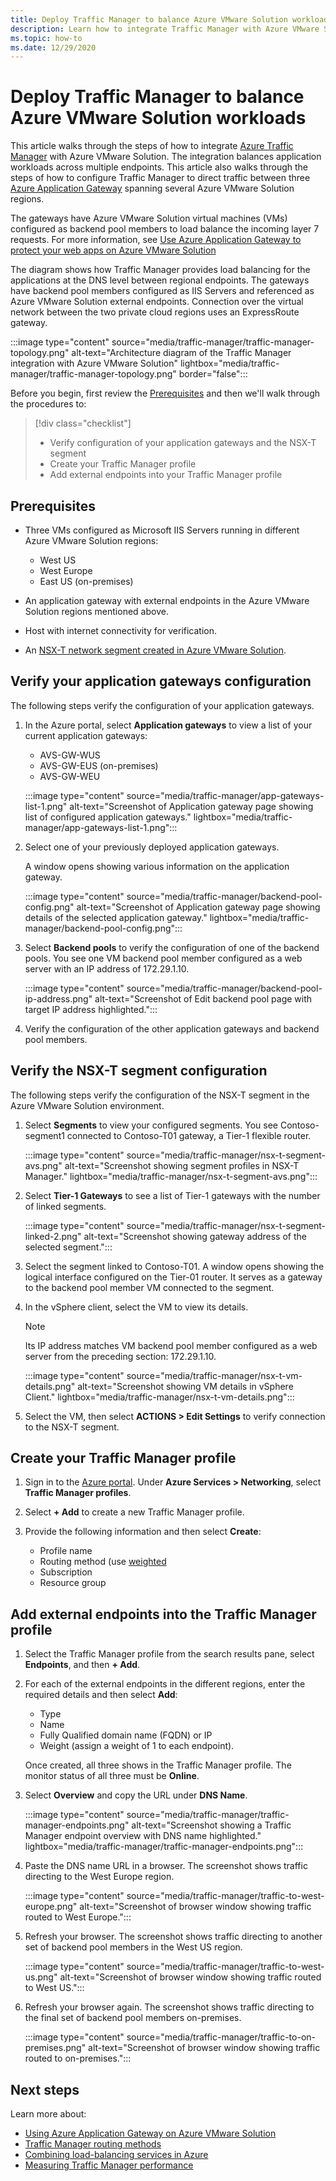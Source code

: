 ```yaml
---
title: Deploy Traffic Manager to balance Azure VMware Solution workloads
description: Learn how to integrate Traffic Manager with Azure VMware Solution to balance application workloads across multiple endpoints in different regions.
ms.topic: how-to
ms.date: 12/29/2020
---
```


# Deploy Traffic Manager to balance Azure VMware Solution workloads

This article walks through the steps of how to integrate [Azure Traffic Manager](../traffic-manager/traffic-manager-overview.md) with Azure VMware Solution. The integration balances application workloads across multiple endpoints. This article also walks through the steps of how to configure Traffic Manager to direct traffic between three [Azure Application Gateway](../application-gateway/overview.md) spanning several Azure VMware Solution regions. 

The gateways have Azure VMware Solution virtual machines (VMs) configured as backend pool members to load balance the incoming layer 7 requests. For more information, see [Use Azure Application Gateway to protect your web apps on Azure VMware Solution](protect-azure-vmware-solution-with-application-gateway.md)

The diagram shows how Traffic Manager provides load balancing for the applications at the DNS level between regional endpoints. The gateways have backend pool members configured as IIS Servers and referenced as Azure VMware Solution external endpoints. Connection over the virtual network between the two private cloud regions uses an ExpressRoute gateway.   

:::image type="content" source="media/traffic-manager/traffic-manager-topology.png" alt-text="Architecture diagram of the Traffic Manager integration with Azure VMware Solution" lightbox="media/traffic-manager/traffic-manager-topology.png" border="false":::

Before you begin, first review the [Prerequisites](#prerequisites) and then we'll walk through the procedures to:

> [!div class="checklist"]
> * Verify configuration of your application gateways and the NSX-T segment
> * Create your Traffic Manager profile
> * Add external endpoints into your Traffic Manager profile

## Prerequisites

- Three VMs configured as Microsoft IIS Servers running in different Azure VMware Solution regions: 
   - West US
   - West Europe
   - East US (on-premises) 

- An application gateway with external endpoints in the Azure VMware Solution regions mentioned above.

- Host with internet connectivity for verification. 

- An [NSX-T network segment created in Azure VMware Solution](tutorial-nsx-t-network-segment.md).

## Verify your application gateways configuration

The following steps verify the configuration of your application gateways.

1. In the Azure portal, select **Application gateways** to view a list of your current application gateways:

   - AVS-GW-WUS
   - AVS-GW-EUS (on-premises)
   - AVS-GW-WEU

   :::image type="content" source="media/traffic-manager/app-gateways-list-1.png" alt-text="Screenshot of Application gateway page showing list of configured application gateways." lightbox="media/traffic-manager/app-gateways-list-1.png":::

1. Select one of your previously deployed application gateways. 

   A window opens showing various information on the application gateway. 

   :::image type="content" source="media/traffic-manager/backend-pool-config.png" alt-text="Screenshot of Application gateway page showing details of the selected application gateway." lightbox="media/traffic-manager/backend-pool-config.png":::

1. Select **Backend pools** to verify the configuration of one of the backend pools. You see one VM backend pool member configured as a web server with an IP address of 172.29.1.10.
 
   :::image type="content" source="media/traffic-manager/backend-pool-ip-address.png" alt-text="Screenshot of Edit backend pool page with target IP address highlighted.":::

1. Verify the configuration of the other application gateways and backend pool members. 

## Verify the NSX-T segment configuration

The following steps verify the configuration of the NSX-T segment in the Azure VMware Solution environment.

1. Select **Segments** to view your configured segments.  You see Contoso-segment1 connected to Contoso-T01 gateway, a Tier-1 flexible router.

   :::image type="content" source="media/traffic-manager/nsx-t-segment-avs.png" alt-text="Screenshot showing segment profiles in NSX-T Manager." lightbox="media/traffic-manager/nsx-t-segment-avs.png":::    

1. Select **Tier-1 Gateways** to see a list of Tier-1 gateways with the number of linked segments. 

   :::image type="content" source="media/traffic-manager/nsx-t-segment-linked-2.png" alt-text="Screenshot showing gateway address of the selected segment.":::    

1. Select the segment linked to Contoso-T01. A window opens showing the logical interface configured on the Tier-01 router. It serves as a gateway to the backend pool member VM connected to the segment.

1. In the vSphere client, select the VM to view its details. 

   >[!NOTE]
   >Its IP address matches VM backend pool member configured as a web server from the preceding section: 172.29.1.10.

   :::image type="content" source="media/traffic-manager/nsx-t-vm-details.png" alt-text="Screenshot showing VM details in vSphere Client." lightbox="media/traffic-manager/nsx-t-vm-details.png":::    

4. Select the VM, then select **ACTIONS > Edit Settings** to verify connection to the NSX-T segment.

## Create your Traffic Manager profile

1. Sign in to the [Azure portal](https://rc.portal.azure.com/#home). Under **Azure Services > Networking**, select **Traffic Manager profiles**.

2. Select **+ Add** to create a new Traffic Manager profile.
 
3. Provide the following information and then select **Create**:

   - Profile name
   - Routing method (use [weighted](../traffic-manager/traffic-manager-routing-methods.md)
   - Subscription
   - Resource group

## Add external endpoints into the Traffic Manager profile

1. Select the Traffic Manager profile from the search results pane, select **Endpoints**, and then **+ Add**.

1. For each of the external endpoints in the different regions, enter the required details and then select **Add**: 
   - Type
   - Name
   - Fully Qualified domain name (FQDN) or IP
   - Weight (assign a weight of 1 to each endpoint). 

   Once created, all three shows in the Traffic Manager profile. The monitor status of all three must be **Online**.

3. Select **Overview** and copy the URL under **DNS Name**.

   :::image type="content" source="media/traffic-manager/traffic-manager-endpoints.png" alt-text="Screenshot showing a Traffic Manager endpoint overview with DNS name highlighted." lightbox="media/traffic-manager/traffic-manager-endpoints.png"::: 

4. Paste the DNS name URL in a browser. The screenshot shows traffic directing to the West Europe region.

   :::image type="content" source="media/traffic-manager/traffic-to-west-europe.png" alt-text="Screenshot of browser window showing traffic routed to West Europe."::: 

5. Refresh your browser. The screenshot shows traffic directing to another set of backend pool members in the West US region.

   :::image type="content" source="media/traffic-manager/traffic-to-west-us.png" alt-text="Screenshot of browser window showing traffic routed to West US."::: 

6. Refresh your browser again. The screenshot shows traffic directing to the final set of backend pool members on-premises.

   :::image type="content" source="media/traffic-manager/traffic-to-on-premises.png" alt-text="Screenshot of browser window showing traffic routed to on-premises.":::

## Next steps

Learn more about:

- [Using Azure Application Gateway on Azure VMware Solution](protect-azure-vmware-solution-with-application-gateway.md)
- [Traffic Manager routing methods](../traffic-manager/traffic-manager-routing-methods.md)
- [Combining load-balancing services in Azure](../traffic-manager/traffic-manager-load-balancing-azure.md)
- [Measuring Traffic Manager performance](../traffic-manager/traffic-manager-performance-considerations.md)
